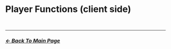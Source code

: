 # Player Functions (client side)

<br>
<hr>

### [_*<- Back To Main Page*_](https://github.com/5Pixel-FiveM/px-base#documentation-refrences)